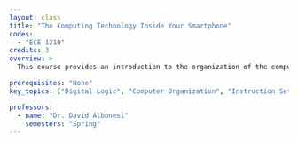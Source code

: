 ```yaml
---
layout: class
title: "The Computing Technology Inside Your Smartphone"
codes:
  - "ECE 1210"
credits: 3
overview: >
  This course provides an introduction to the organization of the computer system found within devices used in everyday living, such as smartphones and tablets. It builds from the bottom up, beginning with bits to digital logic, computer organization, instruction sets, assembly language, and then the connection to high-level languages.

prerequisites: "None"
key_topics: ["Digital Logic", "Computer Organization", "Instruction Sets", "Assembly Language"]

professors:
  - name: "Dr. David Albonesi"
    semesters: "Spring"
---
```

